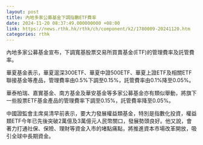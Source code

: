 ```yaml
---
layout: post
title: 內地多家公募基金下調指數ETF費率
date: 2024-11-20 08:37:49.000000000 +08:00
link: https://news.rthk.hk/rthk/ch/component/k2/1780009-20241120.htm
categories: rthk
---
```


內地多家公募基金宣布，下調寬基股票交易所買賣基金(ETF)的管理費率及託管費率。

華夏基金表示，華夏滬深300ETF、華夏中證500ETF、華夏上證ETF及相關ETF聯接基金等產品，管理費率由0.5%下調至0.15%，託管費率由0.1%降至0.05%。

華泰柏瑞、嘉實基金、南方基金及華安基金等多家公募基金亦有類似舉動，將旗下一些股票ETF基金產品的管理費率下調至0.15%，託管費率降至0.05%。

中國證監會主席吳清早前表示，要大力發展權益類基金，特別是指數化投資，權益類ETF今年已先後突破2萬億及3萬億元人民幣關口，發展勢頭良好。他又說，會著力打通社保、保險、理財等資金入市的堵點痛點，將推進資本市場改革開放，吸引全球中長期資金。

